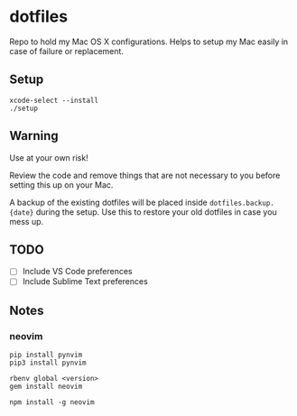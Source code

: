 # dotfiles
Repo to hold my Mac OS X configurations. Helps to setup my Mac easily in case of failure or replacement.

## Setup

```
xcode-select --install
./setup
```

## Warning ##
Use at your own risk!

Review the code and remove things that are not necessary to you before setting this up on your Mac.

A backup of the existing dotfiles will be placed inside `dotfiles.backup.{date}` during the setup. Use this to restore your old dotfiles in case you mess up.

## TODO ##
- [ ] Include VS Code preferences
- [ ] Include Sublime Text preferences

## Notes

### neovim

```
pip install pynvim
pip3 install pynvim

rbenv global <version>
gem install neovim

npm install -g neovim
```
